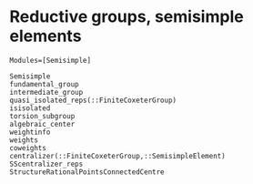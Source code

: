 # Reductive groups, semisimple elements
```@index
Modules=[Semisimple]
```
```@docs
Semisimple
fundamental_group
intermediate_group
quasi_isolated_reps(::FiniteCoxeterGroup)
isisolated
torsion_subgroup
algebraic_center
weightinfo
weights
coweights
centralizer(::FiniteCoxeterGroup,::SemisimpleElement)
SScentralizer_reps
StructureRationalPointsConnectedCentre
```
